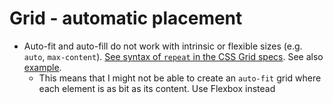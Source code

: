 # Grid - automatic placement

* Auto-fit and auto-fill do not work with intrinsic or flexible sizes (e.g. `auto`, `max-content`). [See syntax of `repeat` in the CSS Grid specs](https://drafts.csswg.org/css-grid/#repeat-syntax). See also [example](./../../code_examples/2019Q4/0906-auto-fit-or-fill-not-intrinsic-or-flexible-sizes/README.md).
  * This means that I might not be able to create an `auto-fit` grid where each element is as bit as its content. Use Flexbox instead
